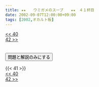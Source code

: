 ```yaml
---
title: ★★　　ウミガメのスープ　　★★　４１杯目
date: 2002-09-07T12:00:00+09:00
tags: [2002,オカルト板]
---
```

<div class="th_left"><a href="../40"><< 40</a></div>
<div class="th_right"><a href="../42">42 >></a></div>
<br><br>
<script src="../../js/cupsoup.js"></script>
<form>
<input type="button" value="問題と解説のみにする" onClick="toggleCupsoup()">
</form>
{{< 41 >}}
<div class="th_left"><a href="../40"><< 40</a></div>
<div class="th_right"><a href="../42">42 >></a></div>
